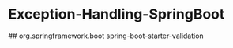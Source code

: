 # Exception-Handling-SpringBoot

##<dependency>
<groupId>org.springframework.boot</groupId>
<artifactId>spring-boot-starter-validation</artifactId>
</dependency>
